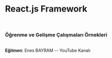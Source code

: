 **<h1><strong>React.js Framework</strong></h1>**<br>
<h3>Öğrenme ve Gelişme Çalışmaları Örnekleri</h3>
<br>
<strong>Eğitmen</strong>: Enes BAYRAM -- YouTube Kanalı
